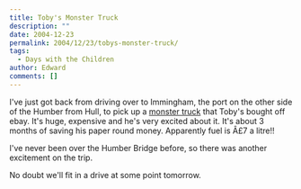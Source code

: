 ```yaml
---
title: Toby's Monster Truck
description: ""
date: 2004-12-23
permalink: 2004/12/23/tobys-monster-truck/
tags:
  - Days with the Children
author: Edward
comments: []
---
```


I\'ve just got back from driving over to Immingham, the port on the
other side of the Humber from Hull, to pick up a [monster truck][1] that
Toby\'s bought off ebay. It\'s huge, expensive and he\'s very excited
about it. It\'s about 3 months of saving his paper round money.
Apparently fuel is Â£7 a litre!!

I\'ve never been over the Humber Bridge before, so there was another
excitement on the trip.

No doubt we\'ll fit in a drive at some point tomorrow.



[1]: https://cgi.ebay.co.uk/ws/eBayISAPI.dll?ViewItem&amp;category=19168&amp;item=5943721911&amp;rd=1&amp;ssPageName=WDVW
